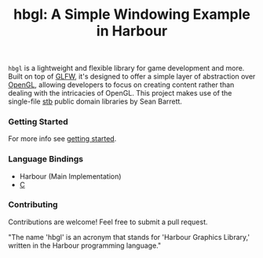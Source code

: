 <div align="center">
   <h1 align="center">hbgl: A Simple Windowing Example in Harbour</h1>
</div>
<br />

`hbgl` is a lightweight and flexible library for game development and more. Built on top of [GLFW](https://www.glfw.org/),
it's designed to offer a simple layer of abstraction over [OpenGL](https://www.opengl.org/), allowing developers to focus on
creating content rather than dealing with the intricacies of OpenGL. This project makes use of the single-file [stb](https://github.com/nothings/stb)
public domain libraries by Sean Barrett.

### Getting Started

For more info see [getting started](examples/README.md).

### Language Bindings

- Harbour (Main Implementation)
- [C](https://github.com/dev-harbour/hbgl-c)

### Contributing
Contributions are welcome! Feel free to submit a pull request.

"The name 'hbgl' is an acronym that stands for 'Harbour Graphics Library,' written in the Harbour programming language."
